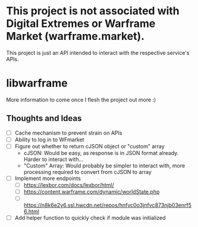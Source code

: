 # This project is not associated with Digital Extremes or Warframe Market (warframe.market).

This project is just an API intended to interact with the respective service's APIs.

# libwarframe

More information to come once I flesh the project out more :)


## Thoughts and Ideas

 - [ ] Cache mechanism to prevent strain on APIs
 - [ ] Ability to log in to WFmarket
 - [ ] Figure out whether to return cJSON object or "custom" array
    - cJSON: Would be easy, as response is in JSON format already. Harder to interact with...
    - "Custom" Array: Would probably be simpler to interact with, more processing required to convert from cJSON to array
 - [ ] Implement more endpoints
   - [ ] https://lexbor.com/docs/lexbor/html/
   - [ ] https://content.warframe.com/dynamic/worldState.php
   - [ ] https://n8k6e2y6.ssl.hwcdn.net/repos/hnfvc0o3jnfvc873njb03enrf56.html
 - [ ] Add helper function to quickly check if module was initialized
